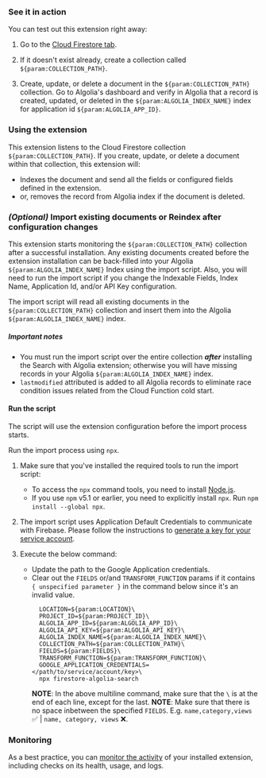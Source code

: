 ### See it in action

You can test out this extension right away:

1.  Go to the [Cloud Firestore tab](https://console.firebase.google.com/project/${param:PROJECT_ID}/database/firestore/data).

1.  If it doesn't exist already, create a collection called `${param:COLLECTION_PATH}`.

1.  Create, update, or delete a document in the `${param:COLLECTION_PATH}` collection.  Go to Algolia's dashboard and verify in Algolia that a record is created, updated, or deleted in the `${param:ALGOLIA_INDEX_NAME}` index for application id `${param:ALGOLIA_APP_ID}`.

### Using the extension

This extension listens to the Cloud Firestore collection `${param:COLLECTION_PATH}`. If you create, update, or delete a document within that collection, this extension will:

- Indexes the document and send all the fields or configured fields defined in the extension.
- or, removes the record from Algolia index if the document is deleted.

### _(Optional)_ Import existing documents or Reindex after configuration changes
This extension starts monitoring the `${param:COLLECTION_PATH}` collection after a successful installation. Any existing documents created before the extension installation can be back-filled into your Algolia `${param:ALGOLIA_INDEX_NAME}` Index using the import script.  Also, you will need to run the import script if you change the Indexable Fields, Index Name, Application Id, and/or API Key configuration.

The import script will read all existing documents in the `${param:COLLECTION_PATH}` collection and insert them into the Algolia `${param:ALGOLIA_INDEX_NAME}` index.

##### Important notes

- You must run the import script over the entire collection **_after_** installing the Search with Algolia extension; otherwise you will have missing records in your Algolia `${param:ALGOLIA_INDEX_NAME}` index.
- `lastmodified` attributed is added to all Algolia records to eliminate race condition issues related from the Cloud Function cold start.

#### Run the script

The script will use the extension configuration before the import process starts.

Run the import process using `npx`.

1.  Make sure that you've installed the required tools to run the import script:
    - To access the `npx` command tools, you need to install [Node.js](https://www.nodejs.org/).
    - If you use `npm` v5.1 or earlier, you need to explicitly install `npx`. Run `npm install --global npx`.

1.  The import script uses Application Default Credentials to communicate with Firebase.
    Please follow the instructions to [generate a key for your service account](https://firebase.google.com/docs/admin/setup#initialize-sdk).

1.  Execute the below command:
    - Update the path to the Google Application credentials.
    - Clear out the `FIELDS` or/and `TRANSFORM_FUNCTION` params if it contains `{ unspecified parameter }` in the command below since it's an invalid value.
      ```
        LOCATION=${param:LOCATION}\
        PROJECT_ID=${param:PROJECT_ID}\
        ALGOLIA_APP_ID=${param:ALGOLIA_APP_ID}\
        ALGOLIA_API_KEY=${param:ALGOLIA_API_KEY}\
        ALGOLIA_INDEX_NAME=${param:ALGOLIA_INDEX_NAME}\
        COLLECTION_PATH=${param:COLLECTION_PATH}\
        FIELDS=${param:FIELDS}\
        TRANSFORM_FUNCTION=${param:TRANSFORM_FUNCTION}\
        GOOGLE_APPLICATION_CREDENTIALS=</path/to/service/account/key>\
        npx firestore-algolia-search
      ```
      **NOTE**: In the above multiline command, make sure that the `\` is at the end of each line, except for the last.
      **NOTE**: Make sure that there is no space inbetween the specified `FIELDS`. E.g. `name,category,views` ✅ | `name, category, views` ❌.
### Monitoring

As a best practice, you can [monitor the activity](https://firebase.google.com/docs/extensions/manage-installed-extensions#monitor) of your installed extension, including checks on its health, usage, and logs.
